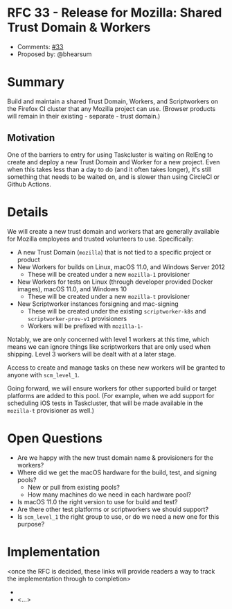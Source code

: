 # RFC 33 - Release for Mozilla: Shared Trust Domain & Workers
* Comments: [#33](https://github.com/mozilla-releng/releng-rfcs/pull/33)
* Proposed by: @bhearsum

# Summary

Build and maintain a shared Trust Domain, Workers, and Scriptworkers on the Firefox CI cluster that any Mozilla project can use. (Browser products will remain in their existing - separate - trust domain.)

## Motivation

One of the barriers to entry for using Taskcluster is waiting on RelEng to create and deploy a new Trust Domain and Worker for a new project. Even when this takes less than a day to do (and it often takes longer), it's still something that needs to be waited on, and is slower than using CircleCI or Github Actions.

# Details

We will create a new trust domain and workers that are generally available for Mozilla employees and trusted volunteers to use. Specifically:

* A new Trust Domain (`mozilla`) that is not tied to a specific project or product
* New Workers for builds on Linux, macOS 11.0, and Windows Server 2012
    * These will be created under a new `mozilla-1` provisioner
* New Workers for tests on Linux (through developer provided Docker images), macOS 11.0, and Windows 10
    * These will be created under a new `mozilla-t` provisioner
* New Scriptworker instances forsigning and mac-signing
	* These will be created under the existing `scriptworker-k8s` and `scriptworker-prov-v1` provisioners
	* Workers will be prefixed with `mozilla-1-`

Notably, we are only concerned with level 1 workers at this time, which means we can ignore things like scriptworkers that are only used when shipping. Level 3 workers will be dealt with at a later stage.

Access to create and manage tasks on these new workers will be granted to anyone with `scm_level_1`.

Going forward, we will ensure workers for other supported build or target platforms are added to this pool. (For example, when we add support for scheduling iOS tests in Taskcluster, that will be made available in the `mozilla-t` provisioner as well.)

# Open Questions

* Are we happy with the new trust domain name & provisioners for the workers?
* Where did we get the macOS hardware for the build, test, and signing pools?
	* New or pull from existing pools?
	* How many machines do we need in each hardware pool?
* Is macOS 11.0 the right version to use for build and test?
* Are there other test platforms or scriptworkers we should support?
* Is `scm_level_1` the right group to use, or do we need a new one for this purpose?

# Implementation

<once the RFC is decided, these links will provide readers a way to track the
implementation through to completion>

* <link to tracker bug, issue, etc.>
* <...>
